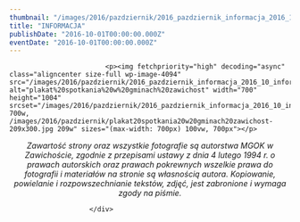 ```yaml
---
thumbnail: "/images/2016/pazdziernik/2016_pazdziernik_informacja_2016_10_informacja_plakat20spotkania20w20gminach20zawichost.jpg"
title: "INFORMACJA"
publishDate: "2016-10-01T00:00:00.000Z"
eventDate: "2016-10-01T00:00:00.000Z"
---
```


<div class="entry-content">
							
							<p><img fetchpriority="high" decoding="async" class="aligncenter size-full wp-image-4094" src="/images/2016/pazdziernik/2016_pazdziernik_informacja_2016_10_informacja_plakat20spotkania20w20gminach20zawichost.jpg" alt="plakat%20spotkania%20w%20gminach%20zawichost" width="700" height="1004" srcset="/images/2016/pazdziernik/2016_pazdziernik_informacja_2016_10_informacja_plakat20spotkania20w20gminach20zawichost.jpg 700w, /images/2016/pazdziernik/plakat20spotkania20w20gminach20zawichost-209x300.jpg 209w" sizes="(max-width: 700px) 100vw, 700px"></p>
<p style="text-align: center;"><em>Zawartość strony oraz wszystkie fotografie są autorstwa MGOK w Zawichoście, zgodnie z przepisami ustawy z dnia 4 lutego 1994 r. o prawach autorskich oraz prawach pokrewnych wszelkie prawa do fotografii i materiałów na stronie są własnością autora. Kopiowanie, powielanie i rozpowszechnianie tekstów, zdjęć, jest zabronione i wymaga zgody na piśmie.</em></p>
						
						</div>
